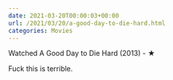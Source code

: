 ```yaml
---
date: 2021-03-20T00:00:03+00:00
url: /2021/03/20/a-good-day-to-die-hard.html
categories: Movies
---
```

Watched A Good Day to Die Hard (2013) - ★

Fuck this is terrible.


